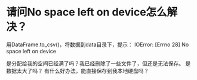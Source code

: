 # 请问No space left on device怎么解决？


用DataFrame.to_csv()，将数据到data目录下，提示：
IOError: [Errno 28] No space left on device

是分配给我的空间已经满了吗？我已经删除了一些文件了，但还是无法保存。
是数据太大了吗？
有什么好办法，能直接保存到我本地硬盘吗？